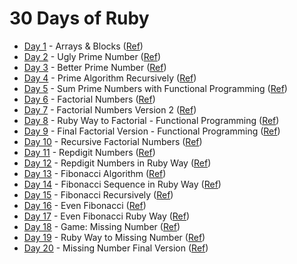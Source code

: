 # 30 Days of Ruby

* [Day 1](day-1) - Arrays & Blocks ([Ref](https://www.youtube.com/watch?v=1o95D7as27Q))
* [Day 2](day-2) - Ugly Prime Number ([Ref](https://www.youtube.com/watch?v=WT6aoeOsEwY))
* [Day 3](day-3) - Better Prime Number ([Ref](https://www.youtube.com/watch?v=Y3W64fXmfkw))
* [Day 4](day-4) - Prime Algorithm Recursively ([Ref](https://www.youtube.com/watch?v=cO9dNVzjz8c))
* [Day 5](day-5) - Sum Prime Numbers with Functional Programming ([Ref](https://www.youtube.com/watch?v=rB2kEIsGUFc))
* [Day 6](day-6) - Factorial Numbers ([Ref](https://www.youtube.com/watch?v=Ee1p3P-Yx_c))
* [Day 7](day-7) - Factorial Numbers Version 2 ([Ref](https://www.youtube.com/watch?v=rdo7G3FPdBw))
* [Day 8](day-8) - Ruby Way to Factorial - Functional Programming ([Ref](https://www.youtube.com/watch?v=ar_EvQggpjY))
* [Day 9](day-9) - Final Factorial Version - Functional Programming ([Ref](https://www.youtube.com/watch?v=szH91N0HZ_w))
* [Day 10](day-10) - Recursive Factorial Numbers ([Ref](https://www.youtube.com/watch?v=jQUlFVqyJxQ))
* [Day 11](day-11) - Repdigit Numbers ([Ref](https://www.youtube.com/watch?v=gv3Qddjp5IY))
* [Day 12](day-12) - Repdigit Numbers in Ruby Way ([Ref](https://www.youtube.com/watch?v=jhUmGRZikKI))
* [Day 13](day-13) - Fibonacci Algorithm ([Ref](https://www.youtube.com/watch?v=rccOdzwtOD0))
* [Day 14](day-14) - Fibonacci Sequence in Ruby Way ([Ref](https://www.youtube.com/watch?v=2zMUGAD6s6A))
* [Day 15](day-15) - Fibonacci Recursively ([Ref](https://www.youtube.com/watch?v=eFBBSQvBLJE))
* [Day 16](day-16) - Even Fibonacci ([Ref](https://www.youtube.com/watch?v=hs4cVsva5x4))
* [Day 17](day-17) - Even Fibonacci Ruby Way ([Ref](https://www.youtube.com/watch?v=86lEtgO4yTM))
* [Day 18](day-18) - Game: Missing Number ([Ref](https://www.youtube.com/watch?v=9-lbnrgD7-8))
* [Day 19](day-19) - Ruby Way to Missing Number ([Ref](https://www.youtube.com/watch?v=3jI56aWn4IY))
* [Day 20](day-20) - Missing Number Final Version ([Ref](https://www.youtube.com/watch?v=WSAW30USVCA))
